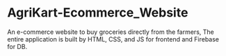 # AgriKart-Ecommerce_Website
An e-commerce website to buy groceries directly from the farmers, The entire application is built by HTML, CSS, and JS for frontend and Firebase for DB.
